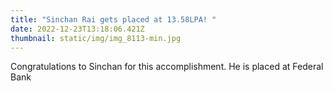 ```yaml
---
title: "Sinchan Rai gets placed at 13.58LPA! "
date: 2022-12-23T13:18:06.421Z
thumbnail: static/img/img_8113-min.jpg
---
```

Congratulations to Sinchan for this accomplishment. He is placed at Federal Bank